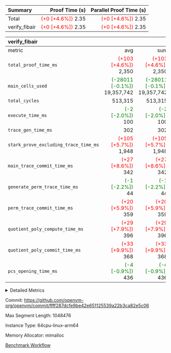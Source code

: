| Summary | Proof Time (s) | Parallel Proof Time (s) |
|:---|---:|---:|
| Total | <span style='color: red'>(+0 [+4.6%])</span> 2.35 | <span style='color: red'>(+0 [+4.6%])</span> 2.35 |
| verify_fibair | <span style='color: red'>(+0 [+4.6%])</span> 2.35 | <span style='color: red'>(+0 [+4.6%])</span> 2.35 |


| verify_fibair |||||
|:---|---:|---:|---:|---:|
|metric|avg|sum|max|min|
| `total_proof_time_ms ` | <span style='color: red'>(+103 [+4.6%])</span> 2,350 | <span style='color: red'>(+103 [+4.6%])</span> 2,350 | <span style='color: red'>(+103 [+4.6%])</span> 2,350 | <span style='color: red'>(+103 [+4.6%])</span> 2,350 |
| `main_cells_used     ` | <span style='color: green'>(-28011 [-0.1%])</span> 19,357,742 | <span style='color: green'>(-28011 [-0.1%])</span> 19,357,742 | <span style='color: green'>(-28011 [-0.1%])</span> 19,357,742 | <span style='color: green'>(-28011 [-0.1%])</span> 19,357,742 |
| `total_cycles        ` |  513,315 |  513,315 |  513,315 |  513,315 |
| `execute_time_ms     ` | <span style='color: green'>(-2 [-2.0%])</span> 100 | <span style='color: green'>(-2 [-2.0%])</span> 100 | <span style='color: green'>(-2 [-2.0%])</span> 100 | <span style='color: green'>(-2 [-2.0%])</span> 100 |
| `trace_gen_time_ms   ` |  302 |  302 |  302 |  302 |
| `stark_prove_excluding_trace_time_ms` | <span style='color: red'>(+105 [+5.7%])</span> 1,948 | <span style='color: red'>(+105 [+5.7%])</span> 1,948 | <span style='color: red'>(+105 [+5.7%])</span> 1,948 | <span style='color: red'>(+105 [+5.7%])</span> 1,948 |
| `main_trace_commit_time_ms` | <span style='color: red'>(+27 [+8.6%])</span> 342 | <span style='color: red'>(+27 [+8.6%])</span> 342 | <span style='color: red'>(+27 [+8.6%])</span> 342 | <span style='color: red'>(+27 [+8.6%])</span> 342 |
| `generate_perm_trace_time_ms` | <span style='color: green'>(-1 [-2.2%])</span> 44 | <span style='color: green'>(-1 [-2.2%])</span> 44 | <span style='color: green'>(-1 [-2.2%])</span> 44 | <span style='color: green'>(-1 [-2.2%])</span> 44 |
| `perm_trace_commit_time_ms` | <span style='color: red'>(+20 [+5.9%])</span> 359 | <span style='color: red'>(+20 [+5.9%])</span> 359 | <span style='color: red'>(+20 [+5.9%])</span> 359 | <span style='color: red'>(+20 [+5.9%])</span> 359 |
| `quotient_poly_compute_time_ms` | <span style='color: red'>(+29 [+7.9%])</span> 396 | <span style='color: red'>(+29 [+7.9%])</span> 396 | <span style='color: red'>(+29 [+7.9%])</span> 396 | <span style='color: red'>(+29 [+7.9%])</span> 396 |
| `quotient_poly_commit_time_ms` | <span style='color: red'>(+33 [+9.9%])</span> 368 | <span style='color: red'>(+33 [+9.9%])</span> 368 | <span style='color: red'>(+33 [+9.9%])</span> 368 | <span style='color: red'>(+33 [+9.9%])</span> 368 |
| `pcs_opening_time_ms ` | <span style='color: green'>(-4 [-0.9%])</span> 436 | <span style='color: green'>(-4 [-0.9%])</span> 436 | <span style='color: green'>(-4 [-0.9%])</span> 436 | <span style='color: green'>(-4 [-0.9%])</span> 436 |



<details>
<summary>Detailed Metrics</summary>

|  | verify_program_compile_ms | total_cells | stark_prove_excluding_trace_time_ms | quotient_poly_compute_time_ms | quotient_poly_commit_time_ms | perm_trace_commit_time_ms | pcs_opening_time_ms | main_trace_commit_time_ms |
| --- | --- | --- | --- | --- | --- | --- | --- |
|  | 4 | 65,536 | 71 | 3 | 13 | 0 | 36 | 17 | 

| air_name | rows | quotient_deg | main_cols | interactions | constraints | cells |
| --- | --- | --- | --- | --- | --- | --- |
| AccessAdapterAir<2> |  | 4 |  | 5 | 12 |  | 
| AccessAdapterAir<4> |  | 4 |  | 5 | 12 |  | 
| AccessAdapterAir<8> |  | 4 |  | 5 | 12 |  | 
| FibonacciAir | 32,768 | 1 | 2 |  | 5 | 65,536 | 
| FriReducedOpeningAir |  | 4 |  | 31 | 55 |  | 
| NativePoseidon2Air<BabyBearParameters>, 1> |  | 4 |  | 176 | 590 |  | 
| PhantomAir |  | 4 |  | 3 | 4 |  | 
| ProgramAir |  | 1 |  | 1 | 4 |  | 
| VariableRangeCheckerAir |  | 1 |  | 1 | 4 |  | 
| VmAirWrapper<BranchNativeAdapterAir, BranchEqualCoreAir<1> |  | 2 |  | 11 | 23 |  | 
| VmAirWrapper<JalNativeAdapterAir, JalCoreAir> |  | 4 |  | 7 | 6 |  | 
| VmAirWrapper<NativeAdapterAir<2, 0>, PublicValuesCoreAir> |  | 4 |  | 11 | 22 |  | 
| VmAirWrapper<NativeAdapterAir<2, 1>, FieldArithmeticCoreAir> |  | 4 |  | 15 | 23 |  | 
| VmAirWrapper<NativeLoadStoreAdapterAir<1>, NativeLoadStoreCoreAir<1> |  | 4 |  | 15 | 20 |  | 
| VmAirWrapper<NativeLoadStoreAdapterAir<4>, NativeLoadStoreCoreAir<4> |  | 4 |  | 15 | 20 |  | 
| VmAirWrapper<NativeVectorizedAdapterAir<4>, FieldExtensionCoreAir> |  | 4 |  | 15 | 23 |  | 
| VmConnectorAir |  | 4 |  | 3 | 8 |  | 
| VolatileBoundaryAir |  | 4 |  | 4 | 16 |  | 

| group | trace_gen_time_ms | total_proof_time_ms | total_cycles | total_cells | stark_prove_excluding_trace_time_ms | quotient_poly_compute_time_ms | quotient_poly_commit_time_ms | perm_trace_commit_time_ms | pcs_opening_time_ms | main_trace_commit_time_ms | main_cells_used | generate_perm_trace_time_ms | execute_time_ms |
| --- | --- | --- | --- | --- | --- | --- | --- | --- | --- | --- | --- | --- | --- |
| verify_fibair | 302 | 2,350 | 513,315 | 50,182,296 | 1,948 | 396 | 368 | 359 | 436 | 342 | 19,357,742 | 44 | 100 | 

| group | air_name | rows | prep_cols | perm_cols | main_cols | cells |
| --- | --- | --- | --- | --- | --- | --- |
| verify_fibair | AccessAdapterAir<2> | 65,536 |  | 16 | 11 | 1,769,472 | 
| verify_fibair | AccessAdapterAir<4> | 32,768 |  | 16 | 13 | 950,272 | 
| verify_fibair | AccessAdapterAir<8> | 128 |  | 16 | 17 | 4,224 | 
| verify_fibair | FriReducedOpeningAir | 1,024 |  | 48 | 26 | 75,776 | 
| verify_fibair | NativePoseidon2Air<BabyBearParameters>, 1> | 16,384 |  | 356 | 399 | 12,369,920 | 
| verify_fibair | PhantomAir | 16,384 |  | 8 | 6 | 229,376 | 
| verify_fibair | ProgramAir | 8,192 |  | 8 | 10 | 147,456 | 
| verify_fibair | VariableRangeCheckerAir | 262,144 | 2 | 8 | 1 | 2,359,296 | 
| verify_fibair | VmAirWrapper<BranchNativeAdapterAir, BranchEqualCoreAir<1> | 131,072 |  | 28 | 23 | 6,684,672 | 
| verify_fibair | VmAirWrapper<JalNativeAdapterAir, JalCoreAir> | 16,384 |  | 12 | 10 | 360,448 | 
| verify_fibair | VmAirWrapper<NativeAdapterAir<2, 1>, FieldArithmeticCoreAir> | 262,144 |  | 20 | 30 | 13,107,200 | 
| verify_fibair | VmAirWrapper<NativeLoadStoreAdapterAir<1>, NativeLoadStoreCoreAir<1> | 131,072 |  | 36 | 25 | 7,995,392 | 
| verify_fibair | VmAirWrapper<NativeLoadStoreAdapterAir<4>, NativeLoadStoreCoreAir<4> | 16,384 |  | 36 | 34 | 1,146,880 | 
| verify_fibair | VmAirWrapper<NativeVectorizedAdapterAir<4>, FieldExtensionCoreAir> | 8,192 |  | 20 | 40 | 491,520 | 
| verify_fibair | VmConnectorAir | 2 | 1 | 8 | 4 | 24 | 
| verify_fibair | VolatileBoundaryAir | 131,072 |  | 8 | 11 | 2,490,368 | 

</details>


Commit: https://github.com/openvm-org/openvm/commit/ffff287dcfe9be42e651125539a22b3ca82e5c06

Max Segment Length: 1048476

Instance Type: 64cpu-linux-arm64

Memory Allocator: mimalloc

[Benchmark Workflow](https://github.com/openvm-org/openvm/actions/runs/12913459700)
